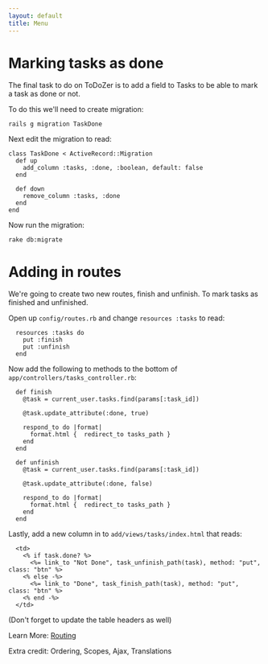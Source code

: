 ```yaml
---
layout: default
title: Menu
---
```

# Marking tasks as done

The final task to do on ToDoZer is to add a field to Tasks to be able to mark a task as done or not.

To do this we'll need to create migration:

    rails g migration TaskDone

Next edit the migration to read:

    class TaskDone < ActiveRecord::Migration
      def up
        add_column :tasks, :done, :boolean, default: false
      end

      def down
        remove_column :tasks, :done
      end
    end

Now run the migration:

    rake db:migrate

# Adding in routes

We're going to create two new routes, finish and unfinish. To mark tasks as finished and unfinished.

Open up `config/routes.rb` and change `resources :tasks` to read:

      resources :tasks do
        put :finish
        put :unfinish
      end

Now add the following to methods to the bottom of `app/controllers/tasks_controller.rb`:

      def finish
        @task = current_user.tasks.find(params[:task_id])

        @task.update_attribute(:done, true)

        respond_to do |format|
          format.html {  redirect_to tasks_path }
        end
      end

      def unfinish
        @task = current_user.tasks.find(params[:task_id])

        @task.update_attribute(:done, false)

        respond_to do |format|
          format.html {  redirect_to tasks_path }
        end
      end

Lastly, add a new column in to `add/views/tasks/index.html` that reads:

      <td>
        <% if task.done? %>
          <%= link_to "Not Done", task_unfinish_path(task), method: "put", class: "btn" %>
        <% else -%>
          <%= link_to "Done", task_finish_path(task), method: "put", class: "btn" %>
        <% end -%>
      </td>

(Don't forget to update the table headers as well)

Learn More: [Routing](http://guides.rubyonrails.org/routing.html)

Extra credit: Ordering, Scopes, Ajax, Translations

